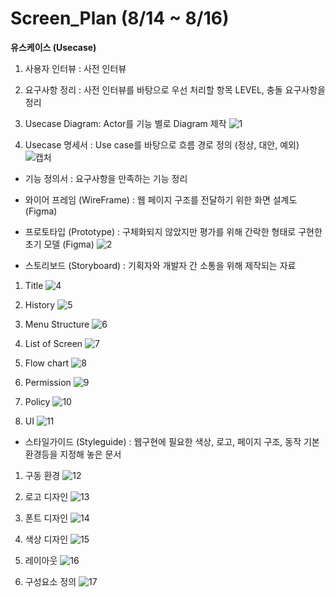# Screen_Plan (8/14 ~ 8/16)

**유스케이스 (Usecase)**
 1. 사용자 인터뷰 : 사전 인터뷰
 2. 요구사항 정리 : 사전 인터뷰를 바탕으로 우선 처리할 항목 LEVEL, 충돌 요구사항을 정리
    
 3. Usecase Diagram: Actor를 기능 별로 Diagram 제작
![1](https://github.com/user-attachments/assets/e2f4b236-8bcc-4889-bbd4-6b4c156adb30)

 4. Usecase 명세서 : Use case를 바탕으로 흐름 경로 정의 (정상, 대안, 예외)
![캡처](https://github.com/user-attachments/assets/58be5c5a-d5af-4a21-a7f6-cf89071fb630)

* 기능 정의서 : 요구사항을 만족하는 기능 정리
 
* 와이어 프레임 (WireFrame) : 웹 페이지 구조를 전달하기 위한 화면 설계도 (Figma)

* 프로토타입 (Prototype) : 구체화되지 않았지만 평가를 위해 간락한 형태로 구현한 초기 모델 (Figma)
![2](https://github.com/user-attachments/assets/d04cef1a-31c5-454b-b8ee-2038dfbbb784)

* 스토리보드 (Storyboard) : 기획자와 개발자 간 소통을 위해 제작되는 자료
 1. Title
![4](https://github.com/user-attachments/assets/7d93805a-df50-42f6-b8de-d57d560f9bcf)

 2. History
![5](https://github.com/user-attachments/assets/38347cf4-158a-4c26-bef4-736e70a0a435)

 3. Menu Structure
![6](https://github.com/user-attachments/assets/d788beda-e0d1-49d7-9042-ea93fe6671ed)

 4. List of Screen
![7](https://github.com/user-attachments/assets/97dd59d0-7f2d-4e5d-80ff-2c69a2e33570)

 5. Flow chart
![8](https://github.com/user-attachments/assets/dca458f5-7c33-46f1-bab7-1ddf3141c7da)

 6. Permission
![9](https://github.com/user-attachments/assets/21bfc0ba-f8bf-4a4d-b154-9383a5bf2745)

 7. Policy
![10](https://github.com/user-attachments/assets/96d3d975-8ca5-461f-80cb-442ce06690de)

 8. UI
![11](https://github.com/user-attachments/assets/b71e3205-f567-4a0f-9430-08276bf5c92a)

* 스타일가이드 (Styleguide) : 웹구현에 필요한 색상, 로고, 페이지 구조, 동작 기본 환경등을 지정해 놓은 문서
 1. 구동 환경
![12](https://github.com/user-attachments/assets/341d1462-4c89-4dfd-95bb-f7d5edb5167e)

 2. 로고 디자인
![13](https://github.com/user-attachments/assets/7ed72a2a-1048-4fbb-9c27-726403081286)

 3. 폰트 디자인
![14](https://github.com/user-attachments/assets/509ac1ba-de45-40d8-be6d-4f69870d7dd4)

 4. 색상 디자인
 ![15](https://github.com/user-attachments/assets/a4892e87-69eb-4473-a46b-ec74ff28fd78)

 5. 레이아웃
![16](https://github.com/user-attachments/assets/c2f53f64-e625-4858-a028-8e52307fa4e0)

 6. 구성요소 정의
![17](https://github.com/user-attachments/assets/6224cffa-f38c-4a67-8e3e-c5b1de82bda8)
